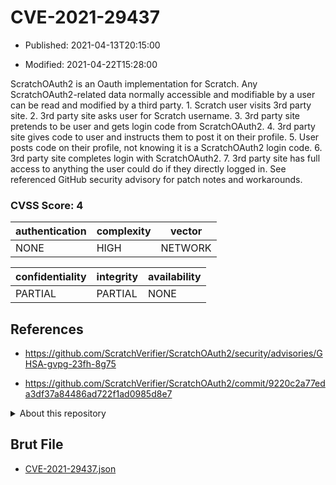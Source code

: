 # CVE-2021-29437

- Published: 2021-04-13T20:15:00

- Modified: 2021-04-22T15:28:00

ScratchOAuth2 is an Oauth implementation for Scratch. Any ScratchOAuth2-related data normally accessible and modifiable by a user can be read and modified by a third party. 1. Scratch user visits 3rd party site. 2. 3rd party site asks user for Scratch username. 3. 3rd party site pretends to be user and gets login code from ScratchOAuth2. 4. 3rd party site gives code to user and instructs them to post it on their profile. 5. User posts code on their profile, not knowing it is a ScratchOAuth2 login code. 6. 3rd party site completes login with ScratchOAuth2. 7. 3rd party site has full access to anything the user could do if they directly logged in. See referenced GitHub security advisory for patch notes and workarounds.

### CVSS Score: **4**

| authentication | complexity | vector |
| --- | --- | --- |
| NONE | HIGH | NETWORK |

| confidentiality | integrity | availability |
| --- | --- | --- |
| PARTIAL | PARTIAL | NONE |

## References

* https://github.com/ScratchVerifier/ScratchOAuth2/security/advisories/GHSA-gvpg-23fh-8g75

* https://github.com/ScratchVerifier/ScratchOAuth2/commit/9220c2a77eda3df37a84486ad722f1ad0985d8e7

<details>
<summary>About this repository</summary> 

  This repository is part of the project [Live Hack CVE](https://github.com/Live-Hack-CVE). Main website can be found [www.live-hack.org](https://www.live-hack.org) 
  
  Made by [Sn0wAlice](https://github.com/Sn0wAlice) for the people that care about security and need to have a feed of the latest CVEs. Hope you enjoy it, don't forget to star the repo and follow me on [Twitter](https://twitter.com/Sn0wAlice) and [Github](https://github.com/Sn0wAlice). And that is my [personnal website](https://www.alice-snow.me/)

  - [Home Page](https://github.com/Live-Hack-CVE)
  - [Framework](https://github.com/Live-Hack-CVE/cve-framework)
  - [CVE database](https://github.com/Live-Hack-CVE/full_database)
  - [Changelog](https://github.com/Live-Hack-CVE/Changelog)
</details>

## Brut File

* [CVE-2021-29437.json](https://raw.githubusercontent.com/Live-Hack-CVE/full_database/main/cves/2021/CVE-2021-29437.json)

